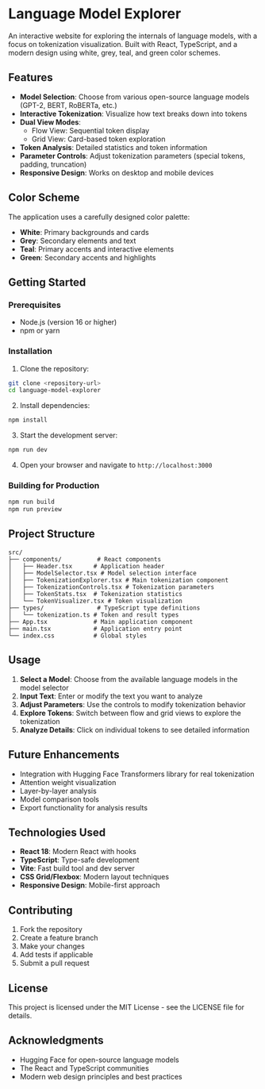 # Language Model Explorer

An interactive website for exploring the internals of language models, with a focus on tokenization visualization. Built with React, TypeScript, and a modern design using white, grey, teal, and green color schemes.

## Features

- **Model Selection**: Choose from various open-source language models (GPT-2, BERT, RoBERTa, etc.)
- **Interactive Tokenization**: Visualize how text breaks down into tokens
- **Dual View Modes**: 
  - Flow View: Sequential token display
  - Grid View: Card-based token exploration
- **Token Analysis**: Detailed statistics and token information
- **Parameter Controls**: Adjust tokenization parameters (special tokens, padding, truncation)
- **Responsive Design**: Works on desktop and mobile devices

## Color Scheme

The application uses a carefully designed color palette:
- **White**: Primary backgrounds and cards
- **Grey**: Secondary elements and text
- **Teal**: Primary accents and interactive elements
- **Green**: Secondary accents and highlights

## Getting Started

### Prerequisites

- Node.js (version 16 or higher)
- npm or yarn

### Installation

1. Clone the repository:
```bash
git clone <repository-url>
cd language-model-explorer
```

2. Install dependencies:
```bash
npm install
```

3. Start the development server:
```bash
npm run dev
```

4. Open your browser and navigate to `http://localhost:3000`

### Building for Production

```bash
npm run build
npm run preview
```

## Project Structure

```
src/
├── components/          # React components
│   ├── Header.tsx      # Application header
│   ├── ModelSelector.tsx # Model selection interface
│   ├── TokenizationExplorer.tsx # Main tokenization component
│   ├── TokenizationControls.tsx # Tokenization parameters
│   ├── TokenStats.tsx  # Tokenization statistics
│   └── TokenVisualizer.tsx # Token visualization
├── types/               # TypeScript type definitions
│   └── tokenization.ts # Token and result types
├── App.tsx             # Main application component
├── main.tsx            # Application entry point
└── index.css           # Global styles
```

## Usage

1. **Select a Model**: Choose from the available language models in the model selector
2. **Input Text**: Enter or modify the text you want to analyze
3. **Adjust Parameters**: Use the controls to modify tokenization behavior
4. **Explore Tokens**: Switch between flow and grid views to explore the tokenization
5. **Analyze Details**: Click on individual tokens to see detailed information

## Future Enhancements

- Integration with Hugging Face Transformers library for real tokenization
- Attention weight visualization
- Layer-by-layer analysis
- Model comparison tools
- Export functionality for analysis results

## Technologies Used

- **React 18**: Modern React with hooks
- **TypeScript**: Type-safe development
- **Vite**: Fast build tool and dev server
- **CSS Grid/Flexbox**: Modern layout techniques
- **Responsive Design**: Mobile-first approach

## Contributing

1. Fork the repository
2. Create a feature branch
3. Make your changes
4. Add tests if applicable
5. Submit a pull request

## License

This project is licensed under the MIT License - see the LICENSE file for details.

## Acknowledgments

- Hugging Face for open-source language models
- The React and TypeScript communities
- Modern web design principles and best practices